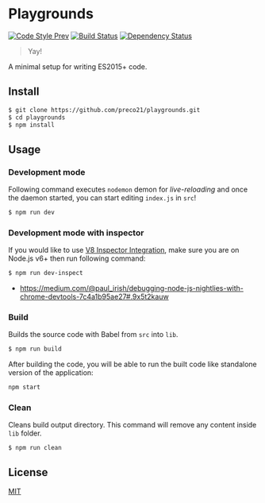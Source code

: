 # Playgrounds

[![Code Style Prev](https://img.shields.io/badge/code%20style-prev-32c8fc.svg)](https://github.com/preco21/eslint-config-prev)
[![Build Status](https://travis-ci.org/preco21/playgrounds.svg?branch=master)](https://travis-ci.org/preco21/playgrounds)
[![Dependency Status](https://dependencyci.com/github/preco21/playgrounds/badge)](https://dependencyci.com/github/preco21/playgrounds)

> Yay!

A minimal setup for writing ES2015+ code.

## Install

```bash
$ git clone https://github.com/preco21/playgrounds.git
$ cd playgrounds
$ npm install
```

## Usage

### Development mode

Following command executes `nodemon` demon for _live-reloading_ and once the daemon started, you can start editing `index.js` in `src`!

```bash
$ npm run dev
```

### Development mode with inspector

If you would like to use [V8 Inspector Integration](https://nodejs.org/api/debugger.html#debugger_v8_inspector_integration_for_node_js), make sure you are on Node.js v6+ then run following command:

```bash
$ npm run dev-inspect
```

* https://medium.com/@paul_irish/debugging-node-js-nightlies-with-chrome-devtools-7c4a1b95ae27#.9x5t2kauw

### Build

Builds the source code with Babel from `src` into `lib`.

```bash
$ npm run build
```

After building the code, you will be able to run the built code like standalone version of the application:

```bash
npm start
```

### Clean

Cleans build output directory. This command will remove any content inside `lib` folder.

```base
$ npm run clean
```

## License

[MIT](https://preco.mit-license.org/)
